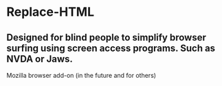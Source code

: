# Replace-HTML

## Designed for blind people to simplify browser surfing using screen access programs. Such as NVDA or Jaws.

Mozilla browser add-on (in the future and for others)

